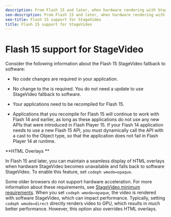 ```yaml
---
description: From Flash 15 and later, when hardware rendering with StageVideo is not available, StageVideo seamlessly falls back to a software StageVideo object.
seo-description: From Flash 15 and later, when hardware rendering with StageVideo is not available, StageVideo seamlessly falls back to a software StageVideo object.
seo-title: Flash 15 support for StageVideo
title: Flash 15 support for StageVideo
---
```


# Flash 15 support for StageVideo

Consider the following information about the Flash 15 StageVideo fallback to software:
* No code changes are required in your application.
* No change to the  is required.
  You do not need a  update to use StageVideo fallback to software.
  
  
* Your applications need to be recompiled for Flash 15.
* Applications that you recompile for Flash 15 will continue to work with Flash 14 and earlier, as long as these applications do not use any new APIs that were introduced in Flash Player 15.
  If your Flash 14 application needs to use a new Flash 15 API, you must dynamically call the API with a cast to the Object type, so that the application does not fail in Flash Player 14 at runtime.
  
  

**HTML Overlays **

In Flash 15 and later, you can maintain a seamless display of HTML overlays when hardware StageVideo becomes unavailable and falls back to software StageVideo. To enable this feature, set `codeph wmode=opaque`.

Some older browsers do not support hardware acceleration. For more information about these requirements, see [StageVideo minimum requirements](r_psdk_dhls_1.4_requirements-stage-video.md#reference_req_stagevideo). When you set `codeph wmode=opaque`, the video is rendered with software StageVideo, which can impact performance. Typically, setting `codeph wmode=direct` directly renders video to GPU, which results in much better performance. However, this option also overrides HTML overlays.

